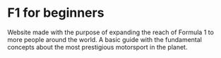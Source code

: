 # F1 for beginners

Website made with the purpose of expanding the reach of Formula 1 to more people around the world. A basic guide with the fundamental concepts about the most prestigious motorsport in the planet.
